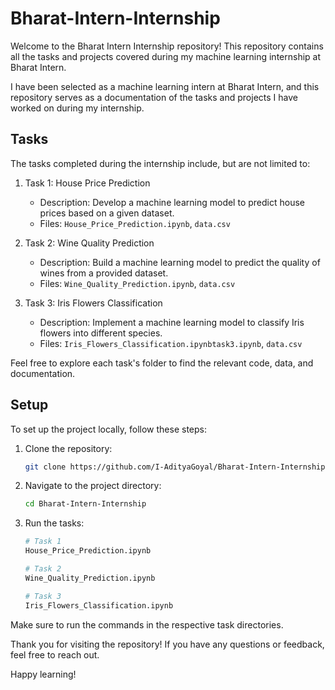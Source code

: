 # Bharat-Intern-Internship 

Welcome to the Bharat Intern Internship repository! This repository contains all the tasks and projects covered during my machine learning internship at Bharat Intern.

I have been selected as a machine learning intern at Bharat Intern, and this repository serves as a documentation of the tasks and projects I have worked on during my internship.

## Tasks

The tasks completed during the internship include, but are not limited to:

1. Task 1: House Price Prediction
   - Description: Develop a machine learning model to predict house prices based on a given dataset.
   - Files: `House_Price_Prediction.ipynb`, `data.csv`

2. Task 2: Wine Quality Prediction 
   - Description: Build a machine learning model to predict the quality of wines from a provided dataset.
   - Files: `Wine_Quality_Prediction.ipynb`, `data.csv`

3. Task 3: Iris Flowers Classification
   - Description: Implement a machine learning model to classify Iris flowers into different species.
   - Files: `Iris_Flowers_Classification.ipynbtask3.ipynb`, `data.csv`

Feel free to explore each task's folder to find the relevant code, data, and documentation.

## Setup

To set up the project locally, follow these steps:

1. Clone the repository:

   ```bash
   git clone https://github.com/I-AdityaGoyal/Bharat-Intern-Internship.git

2. Navigate to the project directory:

    ```bash
    cd Bharat-Intern-Internship

3. Run the tasks:

    ```bash
    # Task 1
    House_Price_Prediction.ipynb

    # Task 2
    Wine_Quality_Prediction.ipynb

    # Task 3
    Iris_Flowers_Classification.ipynb

Make sure to run the commands in the respective task directories.

Thank you for visiting the repository! If you have any questions or feedback, feel free to reach out.

Happy learning! 